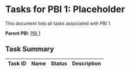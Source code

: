 
# Tasks for PBI 1: Placeholder
This document lists all tasks associated with PBI 1.

**Parent PBI**: [PBI 1](./prd.md)

## Task Summary
| Task ID | Name | Status | Description |
| :------ | :--- | :----- | :---------- |
